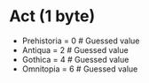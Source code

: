 # Act (1 byte)

* Prehistoria = 0 # Guessed value
* Antiqua = 2 # Guessed value
* Gothica = 4 # Guessed value
* Omnitopia = 6 # Guessed value
